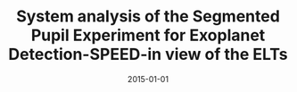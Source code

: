 ---
title: "System analysis of the Segmented Pupil Experiment for Exoplanet Detection-SPEED-in view of the ELTs"
collection: publications
permalink: /publication/2015-01-01-4
date: 2015-01-01
venue: 'Adaptive Optics for Extremely Large Telescopes 4–Conference Proceedings'
paperurl: 'https://escholarship.org/content/qt39h072gr/qt39h072gr.pdf'
---